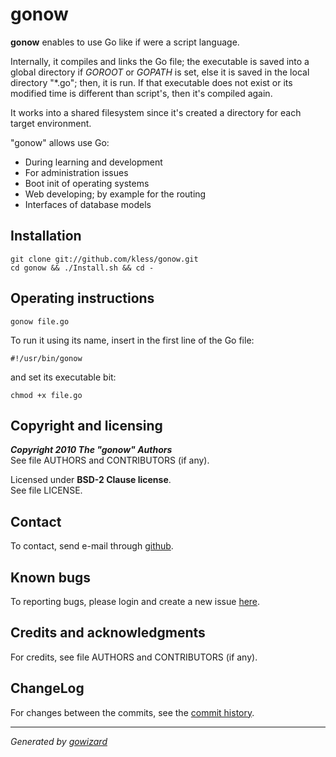 gonow
=====

**gonow** enables to use Go like if were a script language.

Internally, it compiles and links the Go file; the executable is saved into a
global directory if *GOROOT* or *GOPATH* is set, else it is saved in the local
directory "*.go"; then, it is run. If that executable does not exist or
its modified time is different than script's, then it's compiled again.

It works into a shared filesystem since it's created a directory for each target
environment.

"gonow" allows use Go:

+ During learning and development
+ For administration issues
+ Boot init of operating systems
+ Web developing; by example for the routing
+ Interfaces of database models


## Installation

	git clone git://github.com/kless/gonow.git
	cd gonow && ./Install.sh && cd -


## Operating instructions

	gonow file.go

To run it using its name, insert in the first line of the Go file:

	#!/usr/bin/gonow

and set its executable bit:

	chmod +x file.go


## Copyright and licensing

***Copyright 2010  The "gonow" Authors***  
See file AUTHORS and CONTRIBUTORS (if any).

Licensed under **BSD-2 Clause license**.  
See file LICENSE.


## Contact

To contact, send e-mail through [github][1].


## Known bugs

To reporting bugs, please login and create a new issue [here][2].


## Credits and acknowledgments

For credits, see file AUTHORS and CONTRIBUTORS (if any).


## ChangeLog

For changes between the commits, see the [commit history][3].


* * *
*Generated by [gowizard](http://github.com/kless/gowizard)*


[1]: https://github.com/kless
[2]: https://github.com/kless/gonow/issues
[3]: https://github.com/kless/gonow/commits/master

